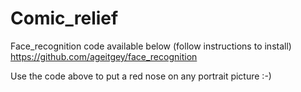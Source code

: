 # Comic_relief

Face_recognition code available below (follow instructions to install)
https://github.com/ageitgey/face_recognition

Use the code above to put a red nose on any portrait picture :-)
